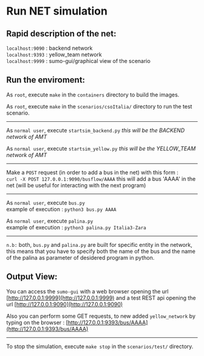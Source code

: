 # Run NET simulation
## Rapid description of the net:

```localhost:9090``` : backend network <br />
```localhost:9393``` : yellow_team network <br />
```localhost:9999``` : sumo-gui/graphical view of the scenario <br />

## Run the enviroment:

As ```root```, execute ```make``` in the ```containers``` directory to build the images.

As ```root```, execute ```make``` in the ```scenarios/csoItalia/``` directory to run the test scenario.

---

As ```normal user```, execute ```startsim_backend.py``` *this will be the BACKEND network of AMT*

As ```normal user```, execute ```startsim_yellow.py``` *this will be the YELLOW_TEAM network of AMT*

---

Make a ```POST``` request (in order to add a bus in the net) with this form : <br />
```curl -X POST 127.0.0.1:9090/busflow/AAAA```
this will add a bus 'AAAA' in the net (will be useful for interacting with the next program)

---

As ```normal user```, execute ```bus.py``` <br />
example of execution : ```python3 bus.py AAAA```

As ```normal user```, execute ```palina.py```<br />
example of execution : ```python3 palina.py Italia3-Zara```

---

```n.b:``` both, ```bus.py``` and  ```palina.py``` are built for specific entity in the network, this means that you have to specify both the name of the bus and the name of the palina as parameter of desidered program in python.

## Output View:
You can access the ```sumo-gui``` with a web browser opening the url [http://127.0.0.1:9999](http://127.0.0.1:9999) and a test REST api opening the url [http://127.0.0.1:9090](http://127.0.0.1:9090) <br />

Also you can perform some GET requests, to new added ```yellow_network``` by typing on the browser : [http://127.0.0.1:9393/bus/AAAA](http://127.0.0.1:9393/bus/AAAA) <br />

---

To stop the simulation, execute ```make stop``` in the ```scenarios/test/``` directory. <br />